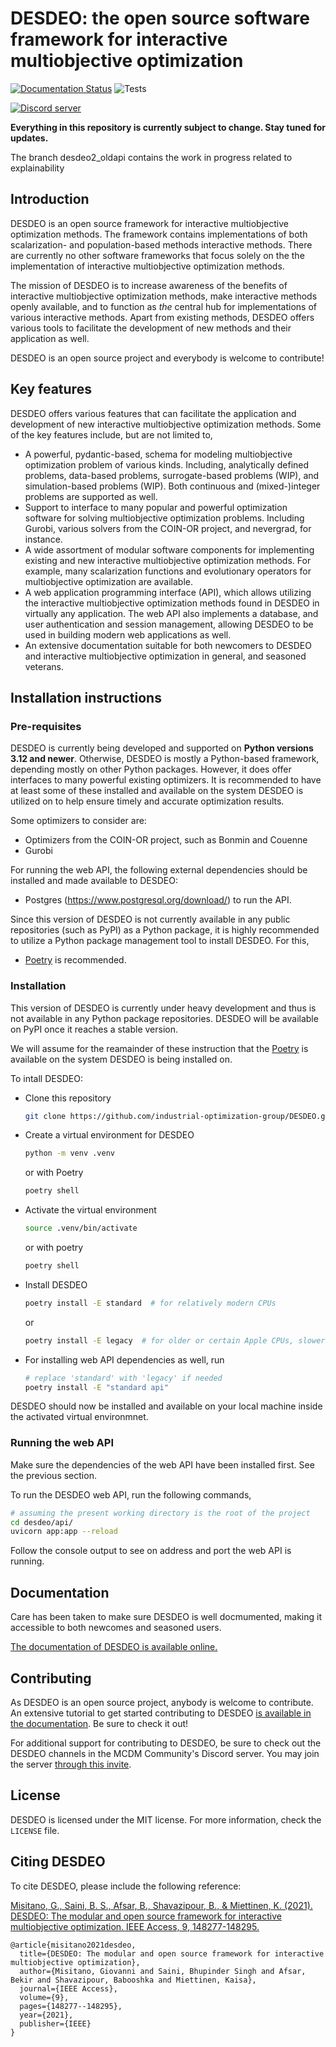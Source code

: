 # DESDEO: the open source software framework for interactive multiobjective optimization

[![Documentation Status](https://img.shields.io/readthedocs/desdeo.svg?version=desdeo2&label=Documentation)](https://desdeo.readthedocs.io/en/desdeo2) ![Tests](https://img.shields.io/github/actions/workflow/status/industrial-optimization-group/DESDEO/unit_tests.yaml?branch=desdeo2&label=Tests)

[![Discord server](https://dcbadge.vercel.app/api/server/TgSnUmzv5M)](https://discord.gg/TgSnUmzv5M)

__Everything in this repository is currently subject to change. Stay tuned for updates.__

The branch desdeo2_oldapi contains the work in progress related to explainability

## Introduction

DESDEO is an open source framework for interactive multiobjective optimization
methods. The framework contains implementations of both scalarization- and
population-based methods interactive methods. There are currently no other
software frameworks that focus solely on the the implementation of
interactive multiobjective optimization methods.

The mission of DESDEO is to increase awareness of the benefits of interactive
multiobjective optimization methods, make interactive methods openly available,
and to function as _the_ central hub for implementations of various interactive
methods. Apart from existing methods, DESDEO offers various tools to facilitate
the development of new methods and their application as well.

DESDEO is an open source project and everybody is welcome to contribute!

## Key features

DESDEO offers various features that can facilitate the application and
development of new interactive multiobjective optimization methods. Some
of the key features include, but are not limited to,

-   A powerful, pydantic-based, schema for modeling multiobjective optimization problem of various kinds. Including, analytically defined problems, data-based problems, surrogate-based problems (WIP), and simulation-based problems (WIP). Both continuous and (mixed-)integer problems are supported as well.
-   Support to interface to many popular and powerful optimization software for solving multiobjective optimization problems. Including Gurobi, various solvers
from the COIN-OR project, and nevergrad, for instance. 
-   A wide assortment of modular software components for implementing existing
and new interactive multiobjective optimization methods. For example, many scalarization functions and evolutionary operators for multiobjective optimization are available.
-   A web application programming interface (API), which allows utilizing the
interactive multiobjective optimization methods found in DESDEO in virtually any application. The web API also implements a database, and user authentication and session management, allowing DESDEO to be used in building modern web applications as well.
-   An extensive documentation suitable for both newcomers to DESDEO and interactive multiobjective optimization in general, and seasoned veterans.

## Installation instructions

### Pre-requisites

DESDEO is currently being developed and supported on __Python versions 3.12 and
newer__. Otherwise, DESDEO is mostly a Python-based framework, depending mostly
on other Python packages. However, it does offer interfaces to many powerful
existing optimizers. It is recommended to have at least some of these installed
and available on the system DESDEO is utilized on to help ensure timely and
accurate optimization results.

Some optimizers to consider are:

-   Optimizers from the COIN-OR project, such as Bonmin and Couenne
-   Gurobi

For running the web API, the following external dependencies should be installed
and made available to DESDEO:

-   Postgres (https://www.postgresql.org/download/) to run the API.

Since this version of DESDEO is not currently available in any public
repositories (such as PyPI) as a Python package, it is highly recommended
to utilize a Python package management tool to install DESDEO. For this,

-   [Poetry](https://python-poetry.org/docs/#installation) is recommended.

### Installation

This version of DESDEO is currently under heavy development and thus is not
available in any Python package repositories. DESDEO will be available
on PyPI once it reaches a stable version.

We will assume for the reamainder of these instruction that the
[Poetry](https://python-poetry.org/docs/#installation) is available
on the system DESDEO is being installed on.

To intall DESDEO:

-   Clone this repository
    ```bash
    git clone https://github.com/industrial-optimization-group/DESDEO.git
    ```
-   Create a virtual environment for DESDEO
    ```bash
    python -m venv .venv
    ``` 
    or with Poetry
    ```bash
    poetry shell
    ```
-   Activate the virtual environment
    ```bash
    source .venv/bin/activate
    ```
    or with poetry
    ```bash
    poetry shell
    ```
-   Install DESDEO
    ```bash
    poetry install -E standard  # for relatively modern CPUs
    ```
    or
    ```bash
    poetry install -E legacy  # for older or certain Apple CPUs, slower
    ```
-   For installing web API dependencies as well, run
    ```bash
    # replace 'standard' with 'legacy' if needed
    poetry install -E "standard api"  

DESDEO should now be installed and available on your local machine inside the activated virtual environmnet.

### Running the web API

Make sure the dependencies of the web API have been installed first. See the previous section.

To run the DESDEO web API, run the following commands,

```bash
# assuming the present working directory is the root of the project
cd desdeo/api/
uvicorn app:app --reload
```

Follow the console output to see on address and port the web API is running.

## Documentation

Care has been taken to make sure DESDEO is well docmumented, making
it accessible to both newcomes and seasoned users.

[The documentation of DESDEO is available online.](https://desdeo.readthedocs.io/en/desdeo2/)

## Contributing

As DESDEO is an open source project, anybody is welcome to contribute.
An extensive tutorial to get started contributing to DESDEO
[is available in the documentation](https://desdeo.readthedocs.io/en/desdeo2/tutorials/contributing/).
Be sure to check it out!

For additional support for contributing to DESDEO,
be sure to check out the DESDEO channels
in the MCDM Community's Discord server. You may join the server
[through this invite](https://discord.gg/TgSnUmzv5M).

## License

DESDEO is licensed under the MIT license. For more information,
check the `LICENSE` file.

## Citing DESDEO

To cite DESDEO, please include the following reference:

[Misitano, G., Saini, B. S., Afsar, B., Shavazipour, B., & Miettinen, K. (2021). DESDEO: The modular and open source framework for interactive multiobjective optimization. IEEE Access, 9, 148277-148295.](https://doi.org/10.1109/ACCESS.2021.3123825)

```
@article{misitano2021desdeo,
  title={DESDEO: The modular and open source framework for interactive multiobjective optimization},
  author={Misitano, Giovanni and Saini, Bhupinder Singh and Afsar, Bekir and Shavazipour, Babooshka and Miettinen, Kaisa},
  journal={IEEE Access},
  volume={9},
  pages={148277--148295},
  year={2021},
  publisher={IEEE}
}
```



